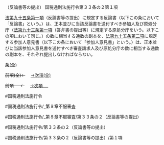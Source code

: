 （反論書等の提出）
国税通則法施行令第３３条の２第１項

[法第九十五条第一項](国税通則法＿＿＿＿＿第９５条第１項)（反論書等の提出）に規定する反論書（以下この条において「反論書」という。）は、正本並びに当該反論書を送付すべき参加人及び原処分庁（[法第九十三条第一項](国税通則法＿＿＿＿＿第９３条第１項)（答弁書の提出等）に規定する原処分庁をいう。以下この項において同じ。）の数に相当する通数の副本を、[法第九十五条第二項](国税通則法＿＿＿＿＿第９５条第２項)に規定する参加人意見書（以下この条において「参加人意見書」という。）は、正本並びに当該参加人意見書を送付すべき審査請求人及び原処分庁の数に相当する通数の副本を、それぞれ提出しなければならない。

[条(全)](国税通則法施行＿令＿第３３条の２_.md)

~~前項(全)←~~　  [→次項(全)](国税通則法施行＿令＿第３３条の２第２項_.md)

~~前項 　 ←~~　  [→次項 　 ](国税通則法施行＿令＿第３３条の２第２項.md)



#国税通則法施行令

#国税通則法施行令/_第８章不服審査

#国税通則法施行令/_第８章不服審査/第３３条の２（反論書等の提出）

#国税通則法施行令/第３３条の２（反論書等の提出）

#国税通則法施行令/第３３条の２（反論書等の提出）/第１項

